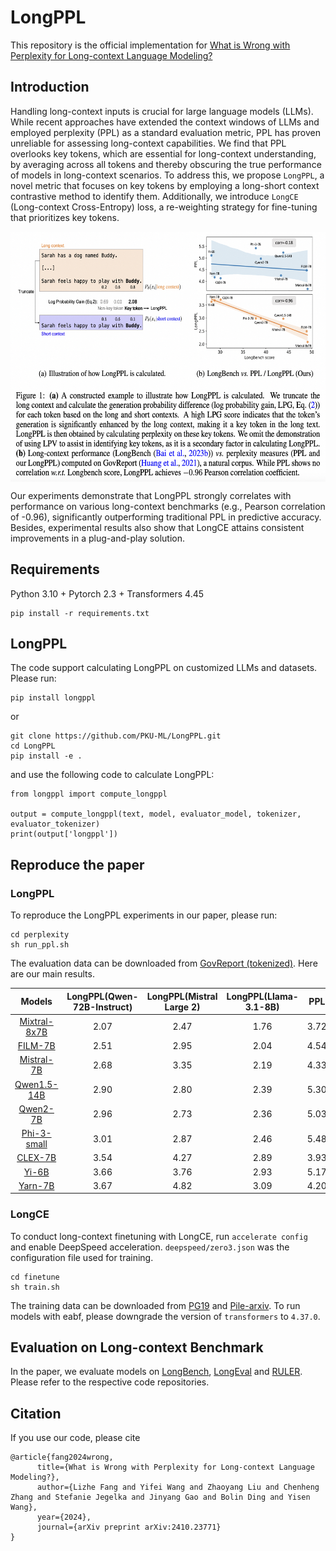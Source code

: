 # LongPPL

This repository is the official implementation for [What is Wrong with Perplexity for Long-context Language Modeling?](https://arxiv.org/abs/2410.23771)

## Introduction

Handling long-context inputs is crucial for large language models (LLMs). While recent approaches have extended the context windows of LLMs and employed perplexity (PPL) as a standard evaluation metric, PPL has proven unreliable for assessing long-context capabilities. We find that PPL overlooks key tokens, which are essential for long-context understanding, by averaging across all tokens and thereby obscuring the true performance of models in long-context scenarios. To address this, we propose `LongPPL`, a novel metric that focuses on key tokens by employing a long-short context contrastive method to identify them. Additionally, we introduce `LongCE` (Long-context Cross-Entropy) loss, a re-weighting strategy for fine-tuning that prioritizes key tokens.

<div align="center">    
    <img src="longppl.png" width = "600" height = "400" alt="LongPPL" align=center />
</div>

Our experiments demonstrate that LongPPL strongly correlates with performance on various long-context benchmarks (e.g., Pearson correlation of -0.96), significantly outperforming traditional PPL in predictive accuracy. Besides, experimental results also show that LongCE attains consistent improvements in a plug-and-play solution.

## Requirements
Python 3.10 + Pytorch 2.3 + Transformers 4.45

```
pip install -r requirements.txt
```

## LongPPL
The code support calculating LongPPL on customized LLMs and datasets. Please run:
```
pip install longppl
```
or 
```
git clone https://github.com/PKU-ML/LongPPL.git
cd LongPPL
pip install -e .
```

and use the following code to calculate LongPPL:

```
from longppl import compute_longppl

output = compute_longppl(text, model, evaluator_model, tokenizer, evaluator_tokenizer)
print(output['longppl'])
```

## Reproduce the paper
### LongPPL
To reproduce the LongPPL experiments in our paper, please run:
```
cd perplexity
sh run_ppl.sh
```
The evaluation data can be downloaded from [GovReport (tokenized)](https://huggingface.co/datasets/emozilla/govreport-test-tokenized). Here are our main results.

|Models|LongPPL(Qwen-72B-Instruct)|LongPPL(Mistral Large 2)|LongPPL(Llama-3.1-8B)|PPL|
|:---:|:---:|:---:|:---:|:---:|
|[Mixtral-8x7B](https://huggingface.co/mistralai/Mixtral-8x7B-Instruct-v0.1)|2.07|2.47|1.76|3.72|
|[FILM-7B](https://huggingface.co/In2Training/FILM-7B)|2.51|2.95|2.04|4.54|
|[Mistral-7B](https://huggingface.co/mistralai/Mistral-7B-Instruct-v0.2)|2.68|3.35|2.19|4.33|
|[Qwen1.5-14B](https://huggingface.co/Qwen/Qwen1.5-14B)|2.90|2.80|2.39|5.30|
|[Qwen2-7B](https://huggingface.co/Qwen/Qwen2-7B)|2.96|2.73|2.36|5.03|
|[Phi-3-small](https://huggingface.co/microsoft/Phi-3-small-128k-instruct)|3.01|2.87|2.46|5.48|
|[CLEX-7B](https://huggingface.co/DAMO-NLP-SG/CLEX-LLaMA-2-7B-64K)|3.54|4.27|2.89|3.93|
|[Yi-6B](https://huggingface.co/01-ai/Yi-6B-200K)|3.66|3.76|2.93|5.17|
|[Yarn-7B](https://huggingface.co/NousResearch/Yarn-Mistral-7b-128k)|3.67|4.82|3.09|4.20|

### LongCE
To conduct long-context finetuning with LongCE, run `accelerate config` and enable DeepSpeed acceleration. `deepspeed/zero3.json` was the configuration file used for training. 
```
cd finetune
sh train.sh
```
The training data can be downloaded from [PG19](https://huggingface.co/datasets/emozilla/pg19) and [Pile-arxiv](https://huggingface.co/datasets/suolyer/pile_arxiv).
To run models with eabf, please downgrade the version of `transformers` to `4.37.0`.

## Evaluation on Long-context Benchmark
In the paper, we evaluate models on [LongBench](https://github.com/THUDM/LongBench), [LongEval](https://github.com/DachengLi1/LongChat) and [RULER](https://github.com/nvtransfer/RULER). Please refer to the respective code repositories.

## Citation
If you use our code, please cite
```
@article{fang2024wrong,
      title={What is Wrong with Perplexity for Long-context Language Modeling?}, 
      author={Lizhe Fang and Yifei Wang and Zhaoyang Liu and Chenheng Zhang and Stefanie Jegelka and Jinyang Gao and Bolin Ding and Yisen Wang},
      year={2024},
      journal={arXiv preprint arXiv:2410.23771}
}
```